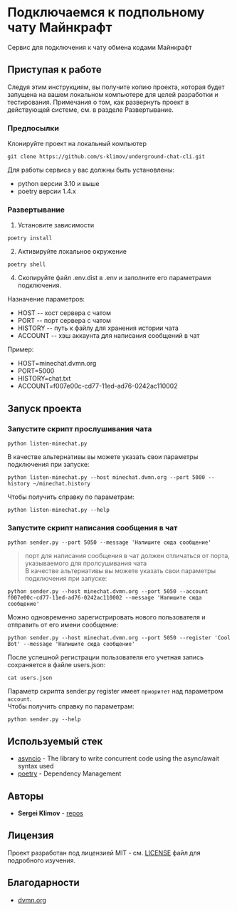 # Подключаемся к подпольному чату Майнкрафт

Сервис для подключения к чату обмена кодами Майнкрафт

## Приступая к работе

Следуя этим инструкциям, вы получите копию проекта, которая будет запущена на вашем локальном компьютере для целей разработки и тестирования. Примечания о том, как развернуть проект в действующей системе, см. в разделе Развертывание.

### Предпосылки

Клонируйте проект на локальный компьютер

```commandline
git clone https://github.com/s-klimov/underground-chat-cli.git
```

Для работы сервиса у вас должны быть установлены:
* python версии 3.10 и выше
* poetry версии 1.4.x

### Развертывание

1. Установите зависимости
```commandline
poetry install
```
2. Активируйте локальное окружение
```commandline
poetry shell
```
4. Скопируйте файл .env.dist в .env и заполните его параметрами подключения.  

Назначение параметров:
* HOST -- хост сервера с чатом
* PORT -- порт сервера с чатом
* HISTORY -- путь к файлу для хранения истории чата
* ACCOUNT -- хэш аккаунта для написания сообщений в чат

Пример:  
* HOST=minechat.dvmn.org
* PORT=5000
* HISTORY=chat.txt
* ACCOUNT=f007e00c-cd77-11ed-ad76-0242ac110002

## Запуск проекта

### Запустите скрипт прослушивания чата
```commandline
python listen-minechat.py
```
В качестве альтернативы вы можете указать свои параметры подключения при запуске:
```commandline
python listen-minechat.py --host minechat.dvmn.org --port 5000 --history ~/minechat.history
```
Чтобы получить справку по параметрам:
```commandline
python listen-minechat.py --help
```

### Запустите скрипт написания сообщения в чат
```commandline
python sender.py --port 5050 --message 'Напишите сюда сообщение'
```
> порт для написания сообщения в чат должен отличаться от порта, указываемого для пролсушивания чата  
В качестве альтернативы вы можете указать свои параметры подключения при запуске:
```commandline
python sender.py --host minechat.dvmn.org --port 5050 --account f007e00c-cd77-11ed-ad76-0242ac110002 --message 'Напишите сюда сообщение'
```
Можно одновременно зарегистрировать нового пользователя и отправить от его имени сообщение:
```commandline
python sender.py --host minechat.dvmn.org --port 5050 --register 'Cool Bot' --message 'Напишите сюда сообщение'
```
После успешной регистрации пользователя его учетная запись сохраняется в файле users.json:
```commandline
cat users.json
```
Параметр скрипта sender.py register имеет `приоритет` над параметром `account`.  
Чтобы получить справку по параметрам:
```commandline
python sender.py --help
```

## Используемый стек

* [asyncio](https://docs.python.org/3/library/asyncio.html) - The library to write concurrent code using the async/await syntax used  
* [poetry](https://python-poetry.org/docs/) - Dependency Management

## Авторы

* **Sergei Klimov** - [repos](https://github.com/s-klimov/)

## Лицензия

Проект разработан под лицензией MIT - см. [LICENSE](LICENSE) файл для подробного изучения.

## Благодарности

* [dvmn.org](https://dvmn.org/modules/)
